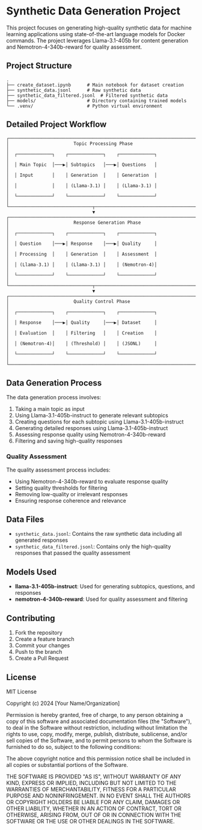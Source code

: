 # Synthetic Data Generation Project

This project focuses on generating high-quality synthetic data for machine learning applications using state-of-the-art language models for Docker commands. The project leverages Llama-3.1-405b for content generation and Nemotron-4-340b-reward for quality assessment.

## Project Structure

```
.
├── create_dataset.ipynb      # Main notebook for dataset creation
├── synthetic_data.jsonl      # Raw synthetic data
├── synthetic_data_filtered.jsonl  # Filtered synthetic data
├── models/                   # Directory containing trained models
└── .venv/                    # Python virtual environment
```

## Detailed Project Workflow

```
┌─────────────────────────────────────────────────────────────────────────┐
│                        Topic Processing Phase                            │
│  ┌─────────────┐    ┌─────────────┐    ┌─────────────┐                 │
│  │ Main Topic  │───▶│ Subtopics   │───▶│ Questions   │                 │
│  │ Input       │    │ Generation  │    │ Generation  │                 │
│  │             │    │ (Llama-3.1) │    │ (Llama-3.1) │                 │
│  └─────────────┘    └─────────────┘    └─────────────┘                 │
└───────────────────────────────┬─────────────────────────────────────────┘
                                ▼
┌─────────────────────────────────────────────────────────────────────────┐
│                        Response Generation Phase                         │
│  ┌─────────────┐    ┌─────────────┐    ┌─────────────┐                 │
│  │ Question    │───▶│ Response    │───▶│ Quality     │                 │
│  │ Processing  │    │ Generation  │    │ Assessment  │                 │
│  │ (Llama-3.1) │    │ (Llama-3.1) │    │ (Nemotron-4)│                 │
│  └─────────────┘    └─────────────┘    └─────────────┘                 │
└───────────────────────────────┬─────────────────────────────────────────┘
                                ▼
┌─────────────────────────────────────────────────────────────────────────┐
│                        Quality Control Phase                             │
│  ┌─────────────┐    ┌─────────────┐    ┌─────────────┐                 │
│  │ Response    │───▶│ Quality     │───▶│ Dataset     │                 │
│  │ Evaluation  │    │ Filtering   │    │ Creation    │                 │
│  │ (Nemotron-4)│    │ (Threshold) │    │ (JSONL)     │                 │
│  └─────────────┘    └─────────────┘    └─────────────┘                 │
└─────────────────────────────────────────────────────────────────────────┘
```

## Data Generation Process

The data generation process involves:
1. Taking a main topic as input
2. Using Llama-3.1-405b-instruct to generate relevant subtopics
3. Creating questions for each subtopic using Llama-3.1-405b-instruct
4. Generating detailed responses using Llama-3.1-405b-instruct
5. Assessing response quality using Nemotron-4-340b-reward
6. Filtering and saving high-quality responses

### Quality Assessment

The quality assessment process includes:
- Using Nemotron-4-340b-reward to evaluate response quality
- Setting quality thresholds for filtering
- Removing low-quality or irrelevant responses
- Ensuring response coherence and relevance

## Data Files

- `synthetic_data.jsonl`: Contains the raw synthetic data including all generated responses
- `synthetic_data_filtered.jsonl`: Contains only the high-quality responses that passed the quality assessment

## Models Used

- **llama-3.1-405b-instruct**: Used for generating subtopics, questions, and responses
- **nemotron-4-340b-reward**: Used for quality assessment and filtering

## Contributing

1. Fork the repository
2. Create a feature branch
3. Commit your changes
4. Push to the branch
5. Create a Pull Request

## License

MIT License

Copyright (c) 2024 [Your Name/Organization]

Permission is hereby granted, free of charge, to any person obtaining a copy
of this software and associated documentation files (the "Software"), to deal
in the Software without restriction, including without limitation the rights
to use, copy, modify, merge, publish, distribute, sublicense, and/or sell
copies of the Software, and to permit persons to whom the Software is
furnished to do so, subject to the following conditions:

The above copyright notice and this permission notice shall be included in all
copies or substantial portions of the Software.

THE SOFTWARE IS PROVIDED "AS IS", WITHOUT WARRANTY OF ANY KIND, EXPRESS OR
IMPLIED, INCLUDING BUT NOT LIMITED TO THE WARRANTIES OF MERCHANTABILITY,
FITNESS FOR A PARTICULAR PURPOSE AND NONINFRINGEMENT. IN NO EVENT SHALL THE
AUTHORS OR COPYRIGHT HOLDERS BE LIABLE FOR ANY CLAIM, DAMAGES OR OTHER
LIABILITY, WHETHER IN AN ACTION OF CONTRACT, TORT OR OTHERWISE, ARISING FROM,
OUT OF OR IN CONNECTION WITH THE SOFTWARE OR THE USE OR OTHER DEALINGS IN THE
SOFTWARE.
